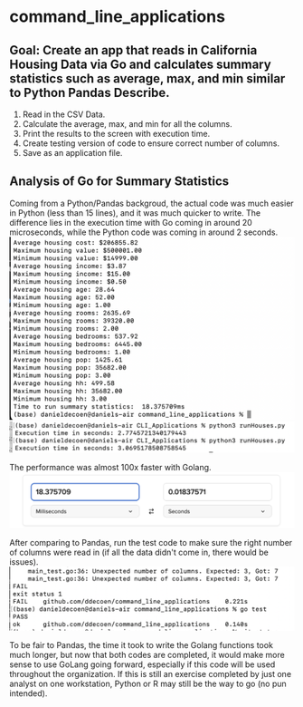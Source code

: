 # command_line_applications

## Goal: Create an app that reads in California Housing Data via Go and calculates summary statistics such as average, max, and min similar to Python Pandas Describe.

1. Read in the CSV Data.
2. Calculate the average, max, and min for all the columns.
3. Print the results to the screen with execution time.
4. Create testing version of code to ensure correct number of columns.
5. Save as an application file.

## Analysis of Go for Summary Statistics
Coming from a Python/Pandas backgroud, the actual code was much easier in Python (less than 15 lines), and it was much quicker to write. The difference lies in the execution time with Go coming in around 20 microseconds, while the Python code was coming in around 2 seconds. 
![golang_results](golangresults.png)
![python_results](pythonresults.png)

The performance was almost 100x faster with Golang. 
![time_conversion](timeconversion.png)

After comparing to Pandas, run the test code to make sure the right number of columns were read in (if all the data didn't come in, there would be issues).  
![golang_test](golangtest.png)

To be fair to Pandas, the time it took to write the Golang functions took much longer, but now that both codes are completed, it would make more sense to use GoLang going forward, especially if this code will be used throughout the organization. If this is still an exercise completed by just one analyst on one workstation, Python or R may still be the way to go (no pun intended).
